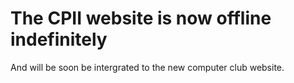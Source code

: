 # The CPII website is now offline indefinitely
And will be soon be intergrated to the new computer club website.